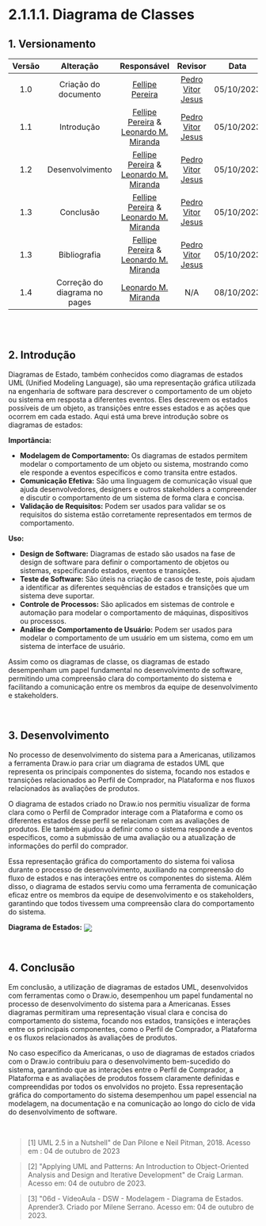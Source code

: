 # 2.1.1.1. Diagrama de Classes

## 1. Versionamento

| Versão |                      Alteração                      |    Responsável     |      Revisor       | Data  |
| :----: | :-------------------------------------------------: | :----------------: | :----------------: | :---: |
|  1.0   |  Criação do documento   | [Fellipe Pereira](https://github.com/fellipepcs)  | [Pedro Vitor Jesus](https://github.com/Peedrooo) | 05/10/2023 |
|  1.1   |  Introdução   | [Fellipe Pereira](https://github.com/fellipepcs) & [Leonardo M. Miranda](https://github.com/leomichalski) | [Pedro Vitor Jesus](https://github.com/Peedrooo)| 05/10/2023 |
|  1.2   |  Desenvolvimento   | [Fellipe Pereira](https://github.com/fellipepcs) & [Leonardo M. Miranda](https://github.com/leomichalski)  | [Pedro Vitor Jesus](https://github.com/Peedrooo) | 05/10/2023 |
|  1.3   |  Conclusão   | [Fellipe Pereira](https://github.com/fellipepcs) & [Leonardo M. Miranda](https://github.com/leomichalski)  | [Pedro Vitor Jesus](https://github.com/Peedrooo) | 05/10/2023 |
|  1.3   |  Bibliografia   | [Fellipe Pereira](https://github.com/fellipepcs) & [Leonardo M. Miranda](https://github.com/leomichalski)  | [Pedro Vitor Jesus](https://github.com/Peedrooo) | 05/10/2023 |
|  1.4   |  Correção do diagrama no pages   | [Leonardo M. Miranda](https://github.com/leomichalski)  | N/A | 08/10/2023 |

<br/>
<br/>

## 2. Introdução
Diagramas de Estado, também conhecidos como diagramas de estados UML (Unified Modeling Language), são uma representação gráfica utilizada na engenharia de software para descrever o comportamento de um objeto ou sistema em resposta a diferentes eventos. Eles descrevem os estados possíveis de um objeto, as transições entre esses estados e as ações que ocorrem em cada estado. Aqui está uma breve introdução sobre os diagramas de estados:

**Importância:**

- **Modelagem de Comportamento:** Os diagramas de estados permitem modelar o comportamento de um objeto ou sistema, mostrando como ele responde a eventos específicos e como transita entre estados.
- **Comunicação Efetiva:** São uma linguagem de comunicação visual que ajuda desenvolvedores, designers e outros stakeholders a compreender e discutir o comportamento de um sistema de forma clara e concisa.
- **Validação de Requisitos:** Podem ser usados para validar se os requisitos do sistema estão corretamente representados em termos de comportamento.

**Uso:**

- **Design de Software:** Diagramas de estado são usados na fase de design de software para definir o comportamento de objetos ou sistemas, especificando estados, eventos e transições.
- **Teste de Software:** São úteis na criação de casos de teste, pois ajudam a identificar as diferentes sequências de estados e transições que um sistema deve suportar.
- **Controle de Processos:** São aplicados em sistemas de controle e automação para modelar o comportamento de máquinas, dispositivos ou processos.
- **Análise de Comportamento de Usuário:** Podem ser usados para modelar o comportamento de um usuário em um sistema, como em um sistema de interface de usuário.

Assim como os diagramas de classe, os diagramas de estado desempenham um papel fundamental no desenvolvimento de software, permitindo uma compreensão clara do comportamento do sistema e facilitando a comunicação entre os membros da equipe de desenvolvimento e stakeholders.

<br/>

## 3. Desenvolvimento
No processo de desenvolvimento do sistema para a Americanas, utilizamos a ferramenta Draw.io para criar um diagrama de estados UML que representa os principais componentes do sistema, focando nos estados e transições relacionados ao Perfil de Comprador, na Plataforma e nos fluxos relacionados às avaliações de produtos.

O diagrama de estados criado no Draw.io nos permitiu visualizar de forma clara como o Perfil de Comprador interage com a Plataforma e como os diferentes estados desse perfil se relacionam com as avaliações de produtos. Ele também ajudou a definir como o sistema responde a eventos específicos, como a submissão de uma avaliação ou a atualização de informações do perfil do comprador.

Essa representação gráfica do comportamento do sistema foi valiosa durante o processo de desenvolvimento, auxiliando na compreensão do fluxo de estados e nas interações entre os componentes do sistema. Além disso, o diagrama de estados serviu como uma ferramenta de comunicação eficaz entre os membros da equipe de desenvolvimento e os stakeholders, garantindo que todos tivessem uma compreensão clara do comportamento do sistema.

**Diagrama de Estados:**
    <img align="center" src="./img/diagramadeestados.drawio-2.png">

<br/>

## 4. Conclusão
Em conclusão, a utilização de diagramas de estados UML, desenvolvidos com ferramentas como o Draw.io, desempenhou um papel fundamental no processo de desenvolvimento do sistema para a Americanas. Esses diagramas permitiram uma representação visual clara e concisa do comportamento do sistema, focando nos estados, transições e interações entre os principais componentes, como o Perfil de Comprador, a Plataforma e os fluxos relacionados às avaliações de produtos.

No caso específico da Americanas, o uso de diagramas de estados criados com o Draw.io contribuiu para o desenvolvimento bem-sucedido do sistema, garantindo que as interações entre o Perfil de Comprador, a Plataforma e as avaliações de produtos fossem claramente definidas e compreendidas por todos os envolvidos no projeto. Essa representação gráfica do comportamento do sistema desempenhou um papel essencial na modelagem, na documentação e na comunicação ao longo do ciclo de vida do desenvolvimento de software.

<br/>

> [1] UML 2.5 in a Nutshell" de Dan Pilone e Neil Pitman, 2018. Acesso em : 04 de outubro de 2023

> [2] "Applying UML and Patterns: An Introduction to Object-Oriented Analysis and Design and Iterative Development" de Craig Larman. Acesso em: 04 de outubro de 2023.

> [3] "06d - VídeoAula - DSW - Modelagem - Diagrama de Estados. Aprender3. Criado por Milene Serrano. Acesso em: 04 de outubro de 2023.